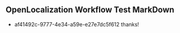 ## OpenLocalization Workflow Test MarkDown
* af41492c-9777-4e34-a59e-e27e7dc5f612 
thanks!<!--HONumber=Sep16_HO2-->
